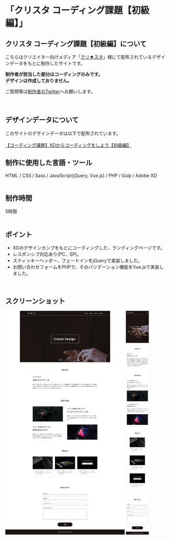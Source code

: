 # 「クリスタ コーディング課題【初級編】」

## クリスタ コーディング課題【初級編】について
こちらはクリエイター向けメディア「[クリ★スタ](https://crestadesign.org/)」様にて配布されているデザインデータをもとに制作したサイトです。

**制作者が担当した部分はコーディングのみです。<br>
デザインは作成しておりません。**

ご質問等は[制作者のTwitter](https://twitter.com/foolish_pine)へお願いします。<br>
<br>
<br>

## デザインデータについて
このサイトのデザインデータは以下で配布されています。<br>
<br>
[【コーディング課題】XDからコーディングをしよう【初級編】](https://crestadesign.org/cording-first/)
<br>

## 制作に使用した言語・ツール
HTML / CSS / Sass / JavaScript(jQuery, Vue.js) / PHP / Gulp / Adobe XD
<br>
<br>

## 制作時間
5時間
<br>
<br>

## ポイント
- XDのデザインカンプをもとにコーディングした、ランディングページです。
- レスポンシブ対応あり(PC、SP)。
- スティッキーヘッダー、フェードインをjQueryで実装しました。
- お問い合わせフォームをPHPで、そのバリデーション機能をVue.jsで実装しました。
<br>

## スクリーンショット
<img src="https://github.com/foolish-pine/Cresta_beginner/blob/master/src/img/cresta1_pc.png?raw=true" height=700px> <img src="https://github.com/foolish-pine/Cresta_beginner/blob/master/src/img/cresta1_sp.png?raw=true" height=700px>
